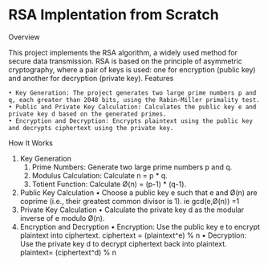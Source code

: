



RSA Implentation from Scratch
==========================
Overview

This project implements the RSA  algorithm, a widely used method for secure data transmission. RSA is based on the principle of asymmetric cryptography, where a pair of keys is used: one for encryption (public key) and another for decryption (private key).
Features

    • Key Generation: The project generates two large prime numbers p and q, each greater than 2048 bits, using the Rabin-Miller primality test.
    • Public and Private Key Calculation: Calculates the public key e and private key d based on the generated primes.
    • Encryption and Decryption: Encrypts plaintext using the public key and decrypts ciphertext using the private key.
How It Works

1. Key Generation
    1. Prime Numbers: Generate two large prime numbers p and q.
    2. Modulus Calculation: Calculate n = p * q.
    3. Totient Function: Calculate Ø(n) = (p-1) * (q-1).
2. Public Key Calculation
    • Choose a public key e such that e and Ø(n) are coprime (i.e., their greatest common divisor is 1). 
           ie gcd(e,Ø(n)) =1
3. Private Key Calculation
    • Calculate the private key d as the modular inverse of e modulo Ø(n).
4. Encryption and Decryption
    • Encryption: Use the public key e to encrypt plaintext into ciphertext.
           ciphertext = (plaintext^e) % n
    • Decryption: Use the private key d to decrypt ciphertext back into plaintext.
           plaintext= (ciphertext^d) % n
	

